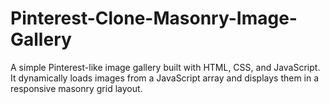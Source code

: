 # Pinterest-Clone-Masonry-Image-Gallery
A simple Pinterest-like image gallery built with HTML, CSS, and JavaScript.  It dynamically loads images from a JavaScript array and displays them in a responsive masonry grid layout.
